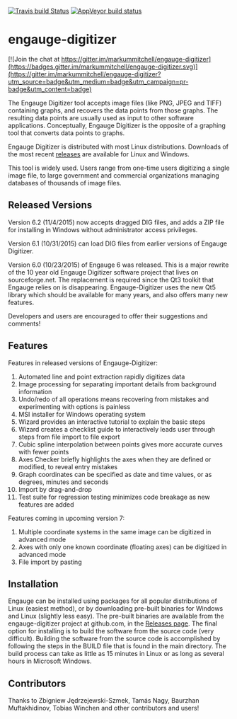 [![Travis build Status](https://travis-ci.org/markummitchell/engauge6.svg?branch=master)](https://travis-ci.org/markummitchell/engauge6) 
[![AppVeyor build status](https://ci.appveyor.com/api/projects/status/4j5imk47yyn4ejjr/branch/master?svg=true)](https://ci.appveyor.com/project/markummitchell/engauge-digitizer/branch/master)

engauge-digitizer
=================

[![Join the chat at https://gitter.im/markummitchell/engauge-digitizer](https://badges.gitter.im/markummitchell/engauge-digitizer.svg)](https://gitter.im/markummitchell/engauge-digitizer?utm_source=badge&utm_medium=badge&utm_campaign=pr-badge&utm_content=badge)

The Engauge Digitizer tool accepts image files (like PNG, JPEG and TIFF) containing graphs, and recovers the data points from those graphs. The resulting data points are usually used as input to other software applications. Conceptually, Engauge Digitizer is the opposite of a graphing tool that converts data points to graphs.

Engauge Digitizer is distributed with most Linux distributions. Downloads of the most recent 
[releases](https://github.com/markummitchell/engauge-digitizer/releases) are available for Linux and Windows. 

This tool is widely used. Users range from one-time users digitizing a single image file, to large government and commercial organizations managing databases of thousands of image files.

Released Versions
-----------------
Version 6.2 (11/4/2015) now accepts dragged DIG files, and adds a ZIP file for installing in Windows without administrator
access privileges.

Version 6.1 (10/31/2015) can load DIG files from earlier versions of Engauge Digitizer.

Version 6.0 (10/23/2015) of Engauge 6 was released. This is a major rewrite of the 10 year old Engauge Digitizer software project that lives on sourceforge.net. The replacement is required since the Qt3 toolkit that Engauge relies on is disappearing. Engauge-Digitizer uses the new Qt5 library which should be available for many years, and also offers many new features.

Developers and users are encouraged to offer their suggestions and comments!

Features
--------
Features in released versions of Engauge-Digitizer:

1. Automated line and point extraction rapidly digitizes data
2. Image processing for separating important details from background information
3. Undo/redo of all operations means recovering from mistakes and experimenting with options is painless
4. MSI installer for Windows operating system
5. Wizard provides an interactive tutorial to explain the basic steps
6. Wizard creates a checklist guide to interactively leads user through steps from file import to file export
7. Cubic spline interpolation between points gives more accurate curves with fewer points
8. Axes Checker briefly highlights the axes when they are defined or modified, to reveal entry mistakes
9. Graph coordinates can be specified as date and time values, or as degrees, minutes and seconds
10. Import by drag-and-drop
11. Test suite for regression testing minimizes code breakage as new features are added

Features coming in upcoming version 7:

1. Multiple coordinate systems in the same image can be digitized in advanced mode
2. Axes with only one known coordinate (floating axes) can be digitized in advanced mode
3. File import by pasting

Installation
------------
Engauge can be installed using packages for all popular distributions of Linux (easiest method), or by downloading
pre-built binaries for Windows and Linux (slightly less easy). The pre-built binaries are available from the engauge-digitizer
project at github.com, in the [Releases page](https://github.com/markummitchell/engauge-digitizer/releases). The final option 
for installing is to build the software from the source
code (very difficult). Building the software from the source code is accomplished by following the steps in the BUILD
file that is found in the main directory. The build process can take as little as 15 minutes in Linux or as long as 
several hours in Microsoft Windows.

Contributors
------------
Thanks to Zbigniew Jędrzejewski-Szmek, Tamás Nagy, Baurzhan Muftakhidinov, Tobias Winchen and other contributors and users!
